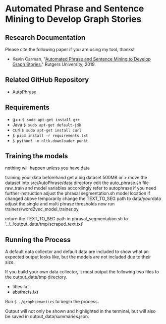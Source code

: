 # Automated Phrase and Sentence Mining to Develop Graph Stories


## Research Documentation

Please cite the following paper if you are using my tool, thanks!
* Kevin Carman, "[Automated Phrase and Sentence Mining to Develop Graph Stories](http://reu.dimacs.rutgers.edu/~kc1125/content/Kevin_Carman_Research_Paper.pdf)," Rutgers University, 2019.

## Related GitHub Repository

*  [AutoPhrase](https://github.com/shangjingbo1226/AutoPhrase)

## Requirements

* g++ `$ sudo apt-get install g++`
* Java `$ sudo apt-get default-jdk`
* curl `$ sudo apt-get install curl`
* `$ pip3 install -r requirements.txt`
* `$ python3 -m nltk.downloader punkt`

## Training the models
nothing will happen unless you have data

training your data beforehand
get a big dataset 500MB or >
move the dataset into src/AutoPhrase/data directory
edit the auto_phrase.sh file raw_train and model variables accordingly
refer to autophrase if you need further instruction
adjust the phrasal segmentation.sh model location if changed above
temporarily change the TEXT_TO_SEG path to data/yourdata
adjust the single and multi phrase thresholds
now run trainers/word2vec_model_trainer.py

return the TEXT_TO_SEG path in phrasal_segmentation.sh to '../../output_data/tmp/scraped_text.txt'

## Running the Process
A default data collector and default data are included to show what an expected output looks like, but the models are not included due to their size.

If you build your own data collector, it must output the following two files to the output_data/tmp directory.
* titles.txt
* abstracts.txt

Run `$ ./graphsemantics` to begin the process.

Output will not only be shown and highlighted in the terminal, but will also be saved in output_data/summaries.json.